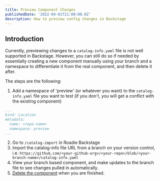 ```yaml
---
title: Preview Component Changes
publishedDate: '2022-04-01T21:00:00.0Z'
description: How to preview config changes in Backstage
---
```


## Introduction
Currently, previewing changes to a `catalog-info.yaml` file is not well supported in Backstage. However, you can still do so if needed by essentially creating a new component manually using your branch and a namespace to differentiate it from the real component, and then delete it after.

The steps are the following:

1. Add a namespace of 'preview' (or whatever you want) to the `catalog-info.yaml` file you want to test (if you don't, you will get a conflict with the existing component)
```yaml
...
kind: Location
metadata:
  name: <repo-name>
  namespace: preview
...
```
2. Go to `/catalog-import` in Roadie Backstage
3. Import the catalog-info file URL from a branch on your version control, i.e. `https://github.com/<your-github-org>/<your-repo>/blob/<your-branch-name>/catalog-info.yaml`
4. View your branch based component, and make updates to the branch file to see changes pulled in automatically. 
5. [Delete the component](/docs/details/unregister-components/) when you are finished. 
